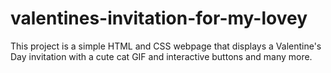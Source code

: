 # valentines-invitation-for-my-lovey
This project is a simple HTML and CSS webpage that displays a Valentine's Day invitation with a cute cat GIF and interactive buttons and many more.
